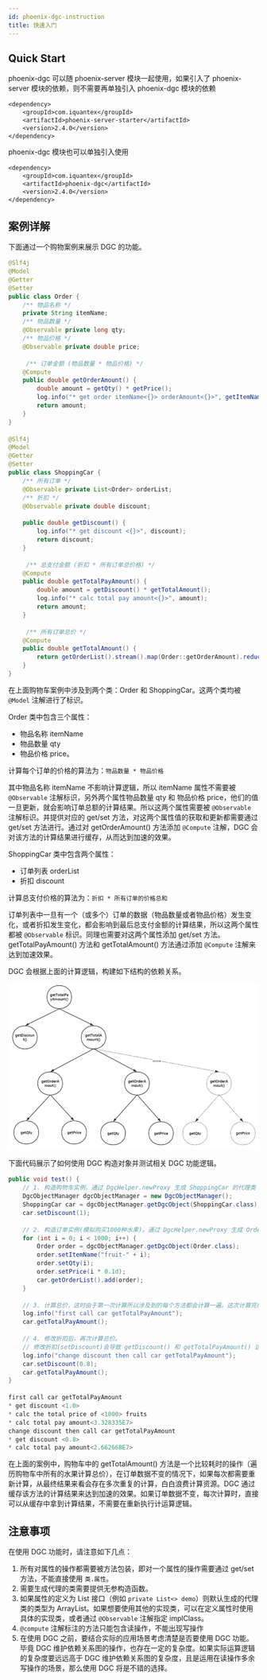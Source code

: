 ```yaml
---
id: phoenix-dgc-instruction
title: 快速入门
---
```


## Quick Start

phoenix-dgc 可以随 phoenix-server 模块一起使用，如果引入了 phoenix-server 模块的依赖，则不需要再单独引入 phoenix-dgc 模块的依赖

```
<dependency>
    <groupId>com.iquantex</groupId>
    <artifactId>phoenix-server-starter</artifactId>
    <version>2.4.0</version>
</dependency>
```

phoenix-dgc 模块也可以单独引入使用

```maven
<dependency>
    <groupId>com.iquantex</groupId>
    <artifactId>phoenix-dgc</artifactId>
    <version>2.4.0</version>
</dependency>
```

## 案例详解

下面通过一个购物案例来展示 DGC 的功能。

```java
@Slf4j
@Model
@Getter
@Setter
public class Order {
    /** 物品名称 */
    private String itemName;
    /** 物品数量 */
    @Observable private long qty;
    /** 物品价格 */
    @Observable private double price;

     /** 订单金额 (物品数量 * 物品价格) */
    @Compute
    public double getOrderAmount() {
        double amount = getQty() * getPrice();
        log.info("* get order itemName<{}> orderAmount<{}>", getItemName(), amount);
        return amount;
    }
}

@Slf4j
@Model
@Getter
@Setter
public class ShoppingCar {
    /** 所有订单 */
    @Observable private List<Order> orderList;
    /** 折扣 */
    @Observable private double discount;

    public double getDiscount() {
        log.info("* get discount <{}>", discount);
        return discount;
    }

     /** 总支付金额 (折扣 * 所有订单总价格) */
    @Compute
    public double getTotalPayAmount() {
        double amount = getDiscount() * getTotalAmount();
        log.info("* calc total pay amount<{}>", amount);
        return amount;
    }

     /** 所有订单总价 */
    @Compute
    public double getTotalAmount() {
        return getOrderList().stream().map(Order::getOrderAmount).reduce(0.0, Double::sum);
    }
}
```

在上面购物车案例中涉及到两个类：Order 和 ShoppingCar。这两个类均被 `@Model` 注解进行了标识。

Order 类中包含三个属性：

- 物品名称 itemName
- 物品数量 qty
- 物品价格 price。

计算每个订单的价格的算法为：`物品数量 * 物品价格`

其中物品名称 itemName 不影响计算逻辑，所以 itemName 属性不需要被 `@Observable` 注解标识，另外两个属性物品数量 qty 和 物品价格 price，他们的值一旦更新，就会影响订单总额的计算结果。所以这两个属性需要被 `@Observable` 注解标识。并提供对应的 get/set 方法，对这两个属性值的获取和更新都需要通过 get/set 方法进行。通过对 getOrderAmount() 方法添加 `@Compute` 注解，DGC 会对该方法的计算结果进行缓存，从而达到加速的效果。

ShoppingCar 类中包含两个属性：

- 订单列表 orderList
- 折扣 discount

计算总支付价格的算法为：`折扣 * 所有订单的价格总和`

订单列表中一旦有一个（或多个）订单的数据（物品数量或者物品价格）发生变化，或者折扣发生变化，都会影响到最后总支付金额的计算结果，所以这两个属性都被 `@Observable` 标识。同理也需要对这两个属性添加 get/set 方法。 getTotalPayAmount() 方法和 getTotalAmount() 方法通过添加 `@Compute` 注解来达到加速效果。

DGC 会根据上面的计算逻辑，构建如下结构的依赖关系。

![image-test](../../assets/phoenix2.x/phoenix-dgc/group.png)

下面代码展示了如何使用 DGC 构造对象并测试相关 DGC 功能逻辑。
```java
public void test() {
    // 1. 构造购物车实例，通过 DgcHelper.newProxy 生成 ShoppingCar 的代理类
    DgcObjectManager dgcObjectManager = new DgcObjectManager();
    ShoppingCar car = dgcObjectManager.getDgcObject(ShoppingCar.class);
    car.setDiscount(1);
    
    // 2. 构造订单实例(模拟购买1000种水果)，通过 DgcHelper.newProxy 生成 Order 的代理类
    for (int i = 0; i < 1000; i++) {
        Order order = dgcObjectManager.getDgcObject(Order.class);
        order.setItemName("fruit-" + i);
        order.setQty(i);
        order.setPrice(i * 0.1d);
        car.getOrderList().add(order);
    }
    
    // 3. 计算总价，这时由于第一次计算所以涉及到的每个方法都会计算一遍。这次计算完成之后Dgc会对计算结果进行缓存 
    log.info("first call car getTotalPayAmount");
    car.getTotalPayAmount();

    // 4. 修改折扣后，再次计算总价。
    // 修改折扣(setDiscount)会导致 getDiscount() 和 getTotalPayAmount() 这两个方法对应的缓存数据失效，由于订单数据并没有被修改，所以 getTotalAmount() 可以直接取内存值，不需要在次进行计算。
    log.info("change discount then call car getTotalPayAmount");
    car.setDiscount(0.8);
    car.getTotalPayAmount();
}

first call car getTotalPayAmount
* get discount <1.0>
* calc the total price of <1000> fruits
* calc total pay amount<3.328335E7>
change discount then call car getTotalPayAmount
* get discount <0.8>
* calc total pay amount<2.662668E7>
```

在上面的案例中，购物车中的 getTotalAmount() 方法是一个比较耗时的操作（遍历购物车中所有的水果计算总价），在订单数据不变的情况下，如果每次都需要重新计算，从最终结果来看会存在多次重复的计算，白白浪费计算资源。DGC 通过缓存该方法的计算结果来达到加速的效果。如果订单数据不变，每次计算时，直接可以从缓存中拿到计算结果，不需要在重新执行计运算逻辑。

## 注意事项

在使用 DGC 功能时，请注意如下几点：

1. 所有对属性的操作都需要被方法包装，即对一个属性的操作需要通过 get/set 方法，不能直接使用 `类.属性`。
2. 需要生成代理的类需要提供无参构造函数。
3. 如果属性的定义为 List 接口（例如 `private List<> demo`）则默认生成的代理类的类型为 ArrayList。如果想要使用其他的实现类，可以在定义属性时使用具体的实现类，或者通过 `@Observable` 注解指定 implClass。
4. `@compute` 注解标注的方法只能包含读操作，不能出现写操作
5. 在使用 DGC 之前，要结合实际的应用场景考虑清楚是否要使用 DGC 功能。毕竟 DGC 维护依赖关系图的操作，也存在一定的复杂度。如果实际运算逻辑的复杂度要远远高于 DGC 维护依赖关系图的复杂度，且是运用在读操作多余写操作的场景，那么使用 DGC 将是不错的选择。

